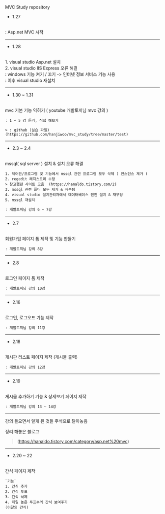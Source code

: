 MVC Study repository


- 1.27 
<br/> 
: Asp.net MVC 시작

-------------------------------

- 1.28 
<br/>
1. visual studio Asp.net 설치 <br>
2. visual studio IIS Express 오류 해결 <br>
: windows 기능 켜기 / 끄기 -> 인터넷 정보 서비스 기능 사용 <br>
: 이후 visual studio 재설치

-------------------------------

- 1.30 ~ 1.31
<br/>
mvc 기본 기능 익히기 ( youtube 개발토끼님 mvc 강의 )

    : 1 ~ 5 강 듣기, 직접 해보기

    > : github (실습 파일)(https://github.com/hanjiwoo/mvc_study/tree/master/test)

--------------------------------

- 2.3 ~ 2.4
<br/>
mssql( sql server ) 설치 & 설치 오류 해결

    1. 제어판/프로그램 및 기능에서 mssql 관련 프로그램 모두 삭제 ( 인스턴스 제거 )
    2. regedit 레지스트리 수정
    > 참고했던 사이트 모음  (https://hanaldo.tistory.com/2)
    3. mssql 관련 폴더 모두 제거 & 재부팅
    4. visual studio 설치관리자에서 데이터베이스 엔진 설치 & 재부팅
    5. mssql 재설치 

    : 개발토끼님 강의 6 ~ 7강

--------------------------------

- 2.7 
<br/>
회원가입 페이지 폼 제작 및 기능 만들기

    : 개발토끼님 강의 8강  

--------------------------

- 2.8
<br/>
로그인 페이지 폼 제작 

    : 개발토끼님 강의 10강

--------------------------

- 2.16
<br/>
로그인, 로그오프 기능 제작 

    : 개발토끼님 강의 11강

------------------------

- 2.18
<br/>
게시판 리스트 페이지 제작 (게시물 출력)
    
    : 개발토끼님 강의 12강

---------------------------

- 2.19
<br/>
게시물 추가하기 기능 & 상세보기 페이지 제작 

    : 개발토끼님 강의 13 ~ 14강

----------------------------
강의 들으면서 알게 된 것들 주석으로 달아놓음

정리 해놓은 블로그
> (https://hanaldo.tistory.com/category/asp.net%20mvc)

--------------------------

- 2.20 ~ 22
<br/>
간식 페이지 제작 

    `기능` 
    1. 간식 추가 
    2. 간식 투표
    3. 간식 삭제
    4. 제일 높은 투표수의 간식 보여주기
    (이달의 간식)

